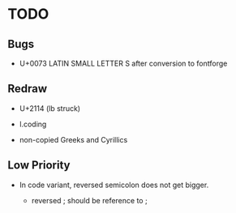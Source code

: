 # TODO

## Bugs

-   U+0073 LATIN SMALL LETTER S after conversion to fontforge

## Redraw

-   U+2114 (lb struck)

-   l.coding

-   non-copied Greeks and Cyrillics

## Low Priority

-   In code variant, reversed semicolon does not get bigger.

    -   reversed ; should be reference to ;
